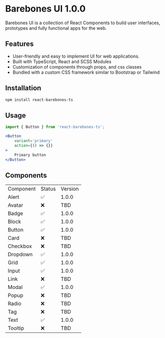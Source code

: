 # Barebones UI 1.0.0

Barebones UI is a collection of React Components to build user interfaces, prototypes and fully functional apps for the web.

## Features

- User-friendly and easy to implement UI for web applications.
- Built with TypeScript, React and SCSS Modules
- Customization of components through props, and css classes
- Bundled with a custom CSS framework similar to Bootstrap or Tailwind

## Installation

```bash
npm install react-barebones-ts
```

## Usage

```jsx
import { Button } from 'react-barebones-ts';

<Button
    variant='primary'
    action={() => {}}
>
    Primary button
</Button>
```

## Components

<table>
    <tbody>
    <tr>
        <td>Component</td>
        <td>Status</td>
        <td>Version</td>
    </tr>
    <tr>
        <td>Alert</td>
        <td>✅</td>
        <td>1.0.0</td>
    </tr>
    <tr>
        <td>Avatar</td>
        <td>❌</td>
        <td>TBD</td>
    </tr>
    <tr>
        <td>Badge</td>
        <td>✅</td>
        <td>1.0.0</td>
    </tr>
    <tr>
        <td>Block</td>
        <td>✅</td>
        <td>1.0.0</td>
    </tr>
    <tr>
        <td>Button</td>
        <td>✅</td>
        <td>1.0.0</td>
    </tr>
    <tr>
        <td>Card</td>
        <td>❌</td>
        <td>TBD</td>
    </tr>
    <tr>
        <td>Checkbox</td>
        <td>❌</td>
        <td>TBD</td>
    </tr>
    <tr>
        <td>Dropdown</td>
        <td>✅</td>
        <td>1.0.0</td>
    </tr>
    <tr>
        <td>Grid</td>
        <td>✅</td>
        <td>1.0.0</td>
    </tr>
    <tr>
        <td>Input</td>
        <td>✅</td>
        <td>1.0.0</td>
    </tr>
    <tr>
        <td>Link</td>
        <td>❌</td>
        <td>TBD</td>
    </tr>
    <tr>
        <td>Modal</td>
        <td>✅</td>
        <td>1.0.0</td>
    </tr>
    <tr>
        <td>Popup</td>
        <td>❌</td>
        <td>TBD</td>
    </tr>
    <tr>
        <td>Radio</td>
        <td>❌</td>
        <td>TBD</td>
    </tr>
    <tr>
        <td>Tag</td>
        <td>❌</td>
        <td>TBD</td>
    </tr>
    <tr>
        <td>Text</td>
        <td>✅</td>
        <td>1.0.0</td>
    </tr>
    <tr>
        <td>Tooltip</td>
        <td>❌</td>
        <td>TBD</td>
    </tr>
    </tbody>
</table>
